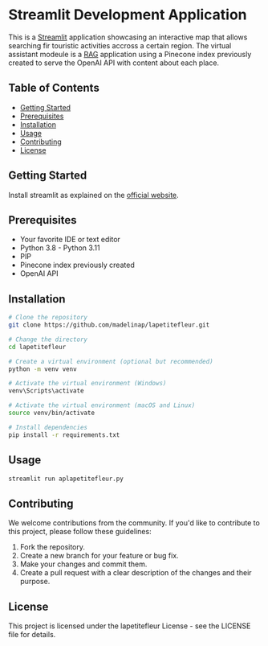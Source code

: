 # Streamlit Development Application

This is a [Streamlit](https://streamlit.io/) application showcasing an interactive map that allows searching fir touristic activities accross a certain region. 
The virtual assistant modeule is a [RAG](https://www.pinecone.io/learn/retrieval-augmented-generation/) application using a Pinecone index previously created to serve the OpenAI API with content about each place.

## Table of Contents

- [Getting Started](#getting-started)
- [Prerequisites](#prerequisites)
- [Installation](#installation)
- [Usage](#usage)
- [Contributing](#contributing)
- [License](#license)

## Getting Started

Install streamlit as explained on the [official website](https://docs.streamlit.io/library/get-started/installation).

## Prerequisites

- Your favorite IDE or text editor
- Python 3.8 - Python 3.11
- PIP
- Pinecone index previously created
- OpenAI API

## Installation

```bash
# Clone the repository
git clone https://github.com/madelinap/lapetitefleur.git

# Change the directory
cd lapetitefleur

# Create a virtual environment (optional but recommended)
python -m venv venv

# Activate the virtual environment (Windows)
venv\Scripts\activate

# Activate the virtual environment (macOS and Linux)
source venv/bin/activate

# Install dependencies
pip install -r requirements.txt

```
## Usage

```bash
streamlit run aplapetitefleur.py
```

## Contributing

We welcome contributions from the community. If you'd like to contribute to this project, please follow these guidelines:

1. Fork the repository.
2. Create a new branch for your feature or bug fix.
3. Make your changes and commit them.
4. Create a pull request with a clear description of the changes and their purpose.


## License
This project is licensed under the lapetitefleur License - see the LICENSE file for details.

